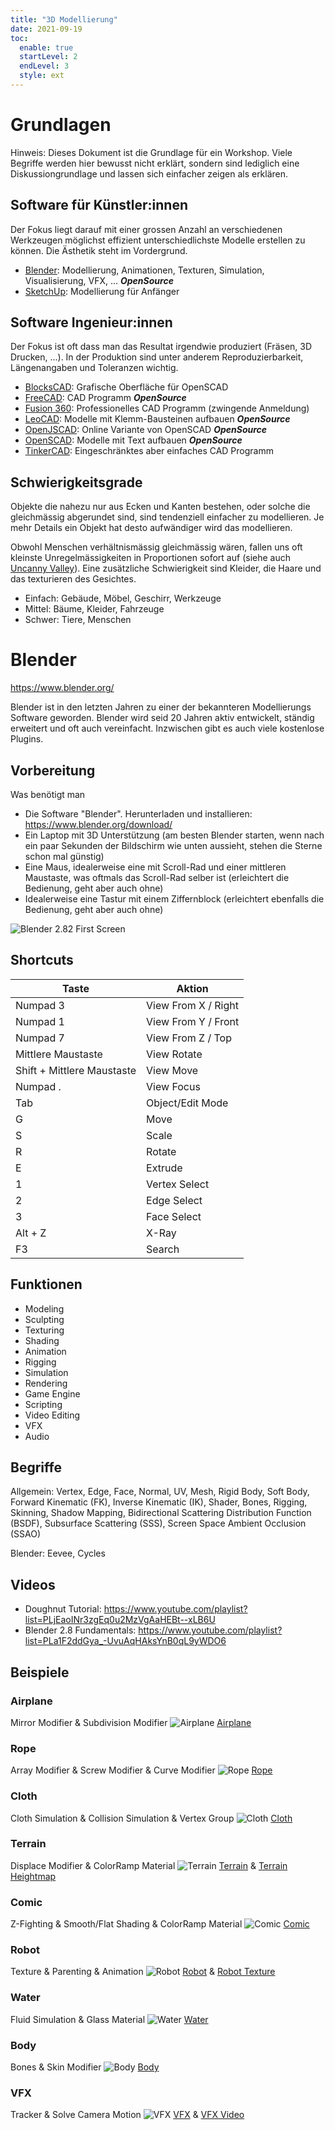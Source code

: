 ```yaml
---
title: "3D Modellierung"
date: 2021-09-19
toc:
  enable: true
  startLevel: 2
  endLevel: 3
  style: ext
---
```


# Grundlagen

Hinweis: Dieses Dokument ist die Grundlage für ein Workshop. Viele Begriffe werden hier bewusst nicht erklärt, sondern sind lediglich eine Diskussiongrundlage und lassen sich einfacher zeigen als erklären.

## Software für Künstler:innen

Der Fokus liegt darauf mit einer grossen Anzahl an verschiedenen Werkzeugen möglichst effizient unterschiedlichste Modelle erstellen zu können. Die Ästhetik steht im Vordergrund.

- [Blender](https://www.blender.org/): Modellierung, Animationen, Texturen, Simulation, Visualisierung, VFX, ... ***OpenSource***
- [SketchUp](https://www.sketchup.com/products/sketchup-for-web): Modellierung für Anfänger

## Software Ingenieur:innen

Der Fokus ist oft dass man das Resultat irgendwie produziert (Fräsen, 3D Drucken, ...). In der Produktion sind unter anderem Reproduzierbarkeit, Längenangaben und Toleranzen wichtig.

- [BlocksCAD](https://www.blockscad3d.com/): Grafische Oberfläche für OpenSCAD
- [FreeCAD](https://www.freecadweb.org/): CAD Programm ***OpenSource***
- [Fusion 360](https://www.autodesk.com/products/fusion-360/personal): Professionelles CAD Programm (zwingende Anmeldung)
- [LeoCAD](https://www.leocad.org/): Modelle mit Klemm-Bausteinen aufbauen ***OpenSource***
- [OpenJSCAD](https://openjscad.com/): Online Variante von OpenSCAD ***OpenSource***
- [OpenSCAD](https://openscad.org/): Modelle mit Text aufbauen ***OpenSource***
- [TinkerCAD](https://www.tinkercad.com/): Eingeschränktes aber einfaches CAD Programm

## Schwierigkeitsgrade

Objekte die nahezu nur aus Ecken und Kanten bestehen, oder solche die gleichmässig abgerundet sind, sind tendenziell einfacher zu modellieren. Je mehr Details ein Objekt hat desto aufwändiger wird das modellieren.

Obwohl Menschen verhältnismässig gleichmässig wären, fallen uns oft kleinste Unregelmässigkeiten in Proportionen sofort auf (siehe auch [Uncanny Valley](https://de.wikipedia.org/wiki/Uncanny_Valley)). Eine zusätzliche Schwierigkeit sind Kleider, die Haare und das texturieren des Gesichtes.

- Einfach: Gebäude, Möbel, Geschirr, Werkzeuge
- Mittel: Bäume, Kleider, Fahrzeuge
- Schwer: Tiere, Menschen

# Blender

https://www.blender.org/

Blender ist in den letzten Jahren zu einer der bekannteren Modellierungs Software geworden. Blender wird seid 20 Jahren aktiv entwickelt, ständig erweitert und oft auch vereinfacht. Inzwischen gibt es auch viele kostenlose Plugins.

## Vorbereitung

Was benötigt man

- Die Software "Blender". Herunterladen und installieren: https://www.blender.org/download/
- Ein Laptop mit 3D Unterstützung (am besten Blender starten, wenn nach ein paar Sekunden der Bildschirm wie unten aussieht, stehen die Sterne schon mal günstig)
- Eine Maus, idealerweise eine mit Scroll-Rad und einer mittleren Maustaste, was oftmals das Scroll-Rad selber ist (erleichtert die Bedienung, geht aber auch ohne)
- Idealerweise eine Tastur mit einem Ziffernblock (erleichtert ebenfalls die Bedienung, geht aber auch ohne)

![Blender 2.82 First Screen](../blender-2.82-first-screen.png)

## Shortcuts

| Taste | Aktion |
| - | - |
| Numpad 3 | View From X / Right |
| Numpad 1 | View From Y / Front |
| Numpad 7 | View From Z / Top |
| Mittlere Maustaste | View Rotate |
| Shift + Mittlere Maustaste | View Move |
| Numpad . | View Focus |
| Tab | Object/Edit Mode |
| G | Move |
| S | Scale |
| R | Rotate |
| E | Extrude |
| 1 | Vertex Select |
| 2 | Edge Select |
| 3 | Face Select |
| Alt + Z | X-Ray |
| F3 | Search |

## Funktionen

- Modeling
- Sculpting
- Texturing
- Shading
- Animation
- Rigging
- Simulation
- Rendering
- Game Engine
- Scripting
- Video Editing
- VFX
- Audio

## Begriffe

Allgemein: Vertex, Edge, Face, Normal, UV, Mesh, Rigid Body, Soft Body, Forward Kinematic (FK), Inverse Kinematic (IK), Shader, Bones, Rigging, Skinning, Shadow Mapping, Bidirectional Scattering Distribution Function (BSDF), Subsurface Scattering (SSS), Screen Space Ambient Occlusion (SSAO)

Blender: Eevee, Cycles

## Videos

- Doughnut Tutorial: https://www.youtube.com/playlist?list=PLjEaoINr3zgEq0u2MzVgAaHEBt--xLB6U
- Blender 2.8 Fundamentals: https://www.youtube.com/playlist?list=PLa1F2ddGya_-UvuAqHAksYnB0qL9yWDO6

## Beispiele

### Airplane
Mirror Modifier & Subdivision Modifier
![Airplane](../airplane.jpg)
[Airplane](../airplane.blend)

### Rope
Array Modifier & Screw Modifier & Curve Modifier
![Rope](../rope.jpg)
[Rope](../rope.blend)

### Cloth
Cloth Simulation & Collision Simulation & Vertex Group
![Cloth](../cloth.jpg)
[Cloth](../cloth.blend)

### Terrain
Displace Modifier & ColorRamp Material
![Terrain](../terrain.jpg)
[Terrain](../terrain.blend) & [Terrain Heightmap](../wikipedia-heightmap.png)

### Comic
Z-Fighting & Smooth/Flat Shading & ColorRamp Material
![Comic](../comic.jpg)
[Comic](../comic.blend)

### Robot
Texture & Parenting & Animation
![Robot](../robot.jpg)
[Robot](../robot.blend) & [Robot Texture](../robot.png)

### Water
Fluid Simulation & Glass Material
![Water](../water.jpg)
[Water](../water.blend)

### Body
Bones & Skin Modifier
![Body](../body.jpg)
[Body](../body.blend)

### VFX
Tracker & Solve Camera Motion
![VFX](../vfx.jpg)
[VFX](../vfx.blend) & [VFX Video](../vfx.mp4)
